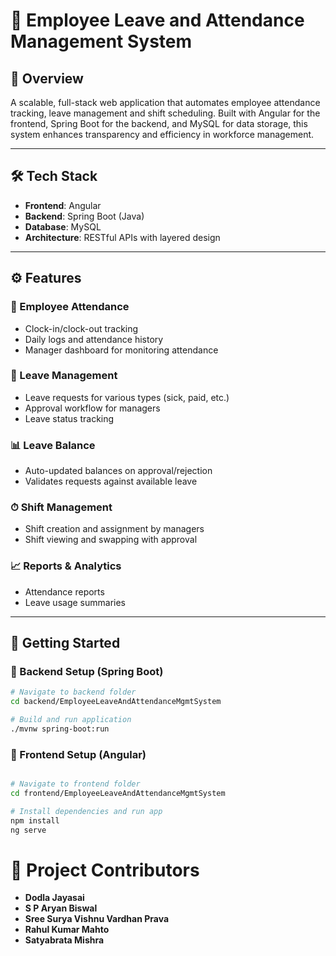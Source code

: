 # 🧾 Employee Leave and Attendance Management System

## 📘 Overview
A scalable, full-stack web application that automates employee attendance tracking, leave management and shift scheduling. Built with Angular for the frontend, Spring Boot for the backend, and MySQL for data storage, this system enhances transparency and efficiency in workforce management.

---

## 🛠 Tech Stack
- **Frontend**: Angular
- **Backend**: Spring Boot (Java)
- **Database**: MySQL
- **Architecture**: RESTful APIs with layered design

---

## ⚙️ Features

### 👣 Employee Attendance
- Clock-in/clock-out tracking
- Daily logs and attendance history
- Manager dashboard for monitoring attendance

### 🌴 Leave Management
- Leave requests for various types (sick, paid, etc.)
- Approval workflow for managers
- Leave status tracking

### 📊 Leave Balance
- Auto-updated balances on approval/rejection
- Validates requests against available leave

### ⏱ Shift Management
- Shift creation and assignment by managers
- Shift viewing and swapping with approval

### 📈 Reports & Analytics
- Attendance reports
- Leave usage summaries

---

## 🚀 Getting Started

### 🔧 Backend Setup (Spring Boot)
```bash
# Navigate to backend folder
cd backend/EmployeeLeaveAndAttendanceMgmtSystem

# Build and run application
./mvnw spring-boot:run
```


### 🔧 Frontend Setup (Angular)
```bash

# Navigate to frontend folder
cd frontend/EmployeeLeaveAndAttendanceMgmtSystem

# Install dependencies and run app
npm install
ng serve
```
# 👥 Project Contributors

- **Dodla Jayasai**
- **S P Aryan Biswal**
- **Sree Surya Vishnu Vardhan Prava**
- **Rahul Kumar Mahto**
- **Satyabrata Mishra**
